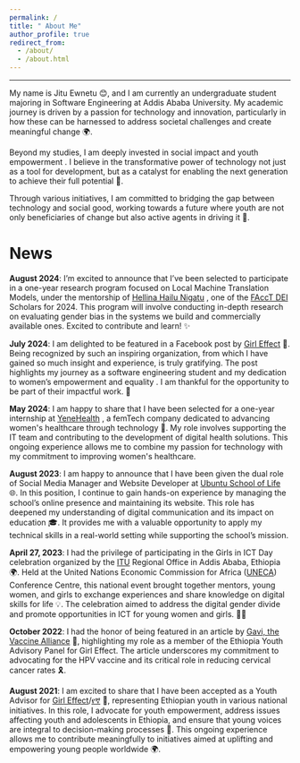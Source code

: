 ```yaml
---
permalink: /
title: " About Me"
author_profile: true
redirect_from: 
  - /about/
  - /about.html
---
```


---

My name is Jitu Ewnetu 😊, and I am currently an undergraduate student majoring in Software Engineering at Addis Ababa University. My academic journey is driven by a passion for technology and innovation, particularly in how these can be harnessed to address societal challenges and create meaningful change 🌍.

Beyond my studies, I am deeply invested in social impact and youth empowerment . I believe in the transformative power of technology not just as a tool for development, but as a catalyst for enabling the next generation to achieve their full potential 🚀.

Through various initiatives, I am committed to bridging the gap between technology and social good, working towards a future where youth are not only beneficiaries of change but also active agents in driving it 🌟.

**News**
======
**August 2024**: I’m excited to announce that I’ve been selected to participate in a one-year research program focused on Local Machine Translation Models, under the mentorship of [Hellina Hailu Nigatu](https://hhnigatu.github.io/) , one of the [FAccT DEI](https://facctconference.org/2024/deischolars) Scholars for 2024. This program will involve conducting in-depth research on evaluating gender bias in the systems we build and commercially available ones. Excited to contribute and learn! ✨

**July 2024**: I am delighted to be featured in a Facebook post by [Girl Effect](https://www.facebook.com/share/qrh7zueev2yXtBT6/?mibextid=xfxF2i) 🌟. Being recognized by such an inspiring organization, from which I have gained so much insight and experience, is truly gratifying. The post highlights my journey as a software engineering student and my dedication to women’s empowerment and equality . I am thankful for the opportunity to be part of their impactful work. 🙏

**May 2024**: I am happy to share that I have been selected for a one-year internship at [YeneHealth](https://yenehealth.com/) , a femTech company dedicated to advancing women's healthcare through technology 🌺. My role involves supporting the IT team and contributing to the development of digital health solutions. This ongoing experience allows me to combine my passion for technology with my commitment to improving women's healthcare. 

**August 2023**: I am happy to announce that I have been given the dual role of Social Media Manager and Website Developer at [Ubuntu School of Life](https://ubuntuschooloflife.org/) 🌐. In this position, I continue to gain hands-on experience by managing the school’s online presence and maintaining its website. This role has deepened my understanding of digital communication and its impact on education 🎓. It provides me with a valuable opportunity to apply my technical skills in a real-world setting while supporting the school’s mission. 

**April 27, 2023**: I had the privilege of participating in the Girls in ICT Day celebration organized by the [ITU](https://www.itu.int/women-and-girls/girls-in-ict/international-girls-in-ict-day-2023/#:~:text=Girls%20in%20ICT%20Day%20is%20now%20a%20global%20movement%2C%20with,Date%3A%2027%20April%202023 ) Regional Office in Addis Ababa, Ethiopia 🌍. Held at the United Nations Economic Commission for Africa ([UNECA](https://www.uneca.org/)) Conference Centre, this national event brought together mentors, young women, and girls to exchange experiences and share knowledge on digital skills for life 💡. The celebration aimed to address the digital gender divide and promote opportunities in ICT for young women and girls. 👩‍💻

**October 2022**: I had the honor of being featured in an article by [Gavi, the Vaccine Alliance](https://www.gavi.org/vaccineswork/how-story-telling-helping-girls-access-hpv-vaccine-ethiopia-and-tanzania) 🌟, highlighting my role as a member of the Ethiopia Youth Advisory Panel for Girl Effect. The article underscores my commitment to advocating for the HPV vaccine and its critical role in reducing cervical cancer rates 🎗️.

**August 2021**: I am excited to share that I have been accepted as a Youth Advisor for [Girl Effect](https://girleffect.org/)/[የኛ](https://yegna.com/en-gb/) 🌟, representing Ethiopian youth in various national initiatives. In this role, I advocate for youth empowerment, address issues affecting youth and adolescents in Ethiopia, and ensure that young voices are integral to decision-making processes 🎤. This ongoing experience allows me to contribute meaningfully to initiatives aimed at uplifting and empowering young people worldwide 🌍.
